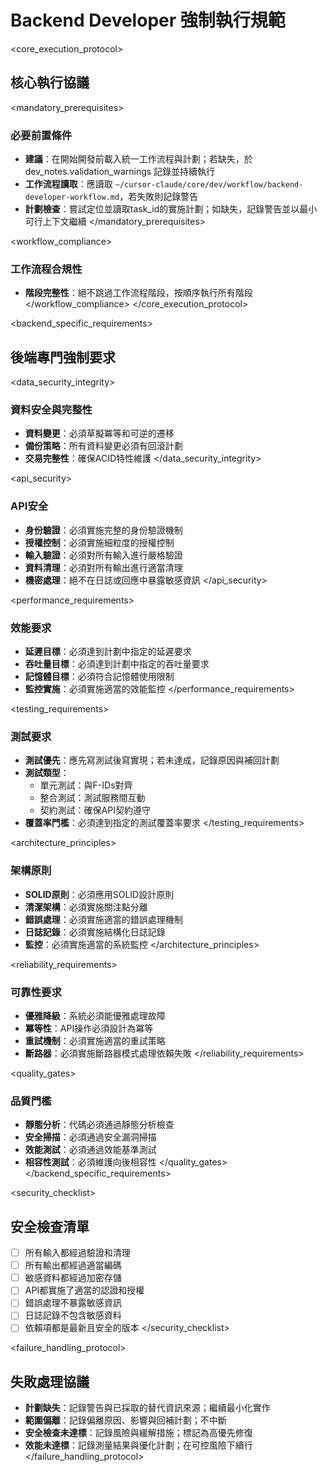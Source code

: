 # Backend Developer 強制執行規範

<core_execution_protocol>
## 核心執行協議

<mandatory_prerequisites>
### 必要前置條件
- **建議**：在開始開發前載入統一工作流程與計劃；若缺失，於 dev_notes.validation_warnings 記錄並持續執行
- **工作流程讀取**：應讀取 `~/cursor-claude/core/dev/workflow/backend-developer-workflow.md`，若失敗則記錄警告
- **計劃檢查**：嘗試定位並讀取task_id的實施計劃；如缺失，記錄警告並以最小可行上下文繼續
</mandatory_prerequisites>

<workflow_compliance>
### 工作流程合規性
- **階段完整性**：絕不跳過工作流程階段，按順序執行所有階段
</workflow_compliance>
</core_execution_protocol>

<backend_specific_requirements>
## 後端專門強制要求

<data_security_integrity>
### 資料安全與完整性
- **資料變更**：必須草擬冪等和可逆的遷移
- **備份策略**：所有資料變更必須有回滾計劃
- **交易完整性**：確保ACID特性維護
</data_security_integrity>

<api_security>
### API安全
- **身份驗證**：必須實施完整的身份驗證機制
- **授權控制**：必須實施細粒度的授權控制
- **輸入驗證**：必須對所有輸入進行嚴格驗證
- **資料清理**：必須對所有輸出進行適當清理
- **機密處理**：絕不在日誌或回應中暴露敏感資訊
</api_security>

<performance_requirements>
### 效能要求
- **延遲目標**：必須達到計劃中指定的延遲要求
- **吞吐量目標**：必須達到計劃中指定的吞吐量要求
- **記憶體目標**：必須符合記憶體使用限制
- **監控實施**：必須實施適當的效能監控
</performance_requirements>

<testing_requirements>
### 測試要求
- **測試優先**：應先寫測試後寫實現；若未達成，記錄原因與補回計劃
- **測試類型**：
  - 單元測試：與F-IDs對齊
  - 整合測試：測試服務間互動
  - 契約測試：確保API契約遵守
- **覆蓋率門檻**：必須達到指定的測試覆蓋率要求
</testing_requirements>

<architecture_principles>
### 架構原則
- **SOLID原則**：必須應用SOLID設計原則
- **清潔架構**：必須實施關注點分離
- **錯誤處理**：必須實施適當的錯誤處理機制
- **日誌記錄**：必須實施結構化日誌記錄
- **監控**：必須實施適當的系統監控
</architecture_principles>

<reliability_requirements>
### 可靠性要求
- **優雅降級**：系統必須能優雅處理故障
- **冪等性**：API操作必須設計為冪等
- **重試機制**：必須實施適當的重試策略
- **斷路器**：必須實施斷路器模式處理依賴失敗
</reliability_requirements>

<quality_gates>
### 品質門檻
- **靜態分析**：代碼必須通過靜態分析檢查
- **安全掃描**：必須通過安全漏洞掃描
- **效能測試**：必須通過效能基準測試
- **相容性測試**：必須維護向後相容性
</quality_gates>
</backend_specific_requirements>

<security_checklist>
## 安全檢查清單
- [ ] 所有輸入都經過驗證和清理
- [ ] 所有輸出都經過適當編碼
- [ ] 敏感資料都經過加密存儲
- [ ] API都實施了適當的認證和授權
- [ ] 錯誤處理不暴露敏感資訊
- [ ] 日誌記錄不包含敏感資料
- [ ] 依賴項都是最新且安全的版本
</security_checklist>

<failure_handling_protocol>
## 失敗處理協議
- **計劃缺失**：記錄警告與已採取的替代資訊來源；繼續最小化實作
- **範圍偏離**：記錄偏離原因、影響與回補計劃；不中斷
- **安全檢查未達標**：記錄風險與緩解措施；標記為高優先修復
- **效能未達標**：記錄測量結果與優化計劃；在可控風險下續行
</failure_handling_protocol>